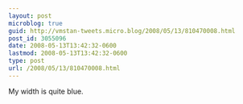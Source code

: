 ```yaml
---
layout: post
microblog: true
guid: http://vmstan-tweets.micro.blog/2008/05/13/810470008.html
post_id: 3055096
date: 2008-05-13T13:42:32-0600
lastmod: 2008-05-13T13:42:32-0600
type: post
url: /2008/05/13/810470008.html
---
```

My width is quite blue.
